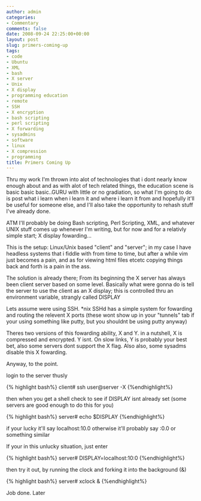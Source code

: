 ```yaml
---
author: admin
categories:
- Commentary
comments: false
date: 2008-09-24 22:25:00+00:00
layout: post
slug: primers-coming-up
tags:
- code
- Ubuntu
- XML
- bash
- X server
- Unix
- X display
- programming education
- remote
- SSH
- X encryption
- bash scripting
- perl scripting
- X forwarding
- sysadmins
- software
- linux
- X compression
- programming
title: Primers Coming Up
---
```



Thru my work I'm thrown into alot of technologies that i dont nearly know enough about and as with alot of tech related things, the education scene is basic basic basic..GURU with little or no gradiation, so what I'm going to do is post what i learn when i learn it and where i learn it from and hopefully it'll be useful for someone else, and I'll also take the opportunity to rehash stuff I've already done.



ATM I'll probably be doing Bash scripting, Perl Scripting, XML, and whatever UNIX stuff comes up whenever I'm writing, but for now and for a relativly simple start; X display fowarding...



This is the setup: Linux/Unix based "client" and "server"; in my case I have headless systems that i fiddle with from time to time, but after a while vim just becomes a pain, and as for viewing html files etcetc copying things back and forth is a pain in the ass.



The solution is already there; From its beginning the X server has always been client server based on some level. Basically what were gonna do is tell the server to use the client as an X display; this is controlled thru an environment variable, strangly called DISPLAY

Lets assume were using SSH. \*nix SSHd has a simple system for fowarding and routing the relevent X ports (these wont show up in your "tunnels" tab if your using something like putty, but you shouldnt be using putty anyway)

Theres two versions of this fowarding ability, X and Y. in a nutshell, X is compressed and encrypted. Y isnt. On slow links, Y is probably your best bet, also some servers dont support the X flag. Also also, some sysadms disable this X fowarding.

Anyway, to the point. 

login to the server thusly

{% highlight bash%}
client# ssh user@server -X
{%endhighlight%}

then when you get a shell check to see if DISPLAY isnt already set (some servers are good enough to do this for you)

{% highlight bash%}
server# echo $DISPLAY
{%endhighlight%}

if your lucky it'll say localhost:10.0 otherwise it'll probably say :0.0 or something similar

If your in this unlucky situation, just enter

{% highlight bash%}
server# DISPLAY=localhost:10:0
{%endhighlight%}

then try it out, by running the clock and forking it into the background (&)

{% highlight bash%}
server# xclock &
{%endhighlight%}

Job done. Later
